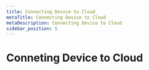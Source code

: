 ```yaml
---
title: Connecting Device to Cloud
metaTitle: Connecting Device to Cloud
metaDescription: Connecting Device to Cloud
sidebar_position: 5
---
```


# Conneting Device to Cloud
